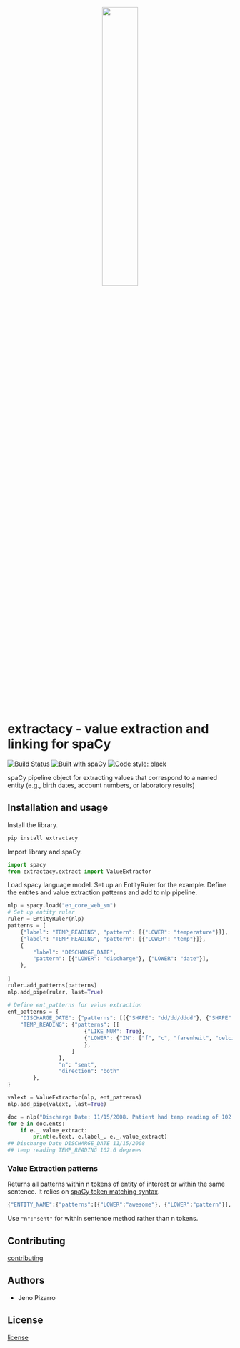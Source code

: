 <p align="center"><img width="40%" src="docs/icon.png" /></p>

# extractacy - value extraction and linking for spaCy
[![Build Status](https://dev.azure.com/jenopizzaro/extractacy/_apis/build/status/jenojp.extractacy?branchName=master)](https://dev.azure.com/jenopizzaro/extractacy/_build/latest?definitionId=3&branchName=master) [![Built with spaCy](https://img.shields.io/badge/made%20with%20❤%20and-spaCy-09a3d5.svg)](https://spacy.io) [![Code style: black](https://img.shields.io/badge/code%20style-black-000000.svg?style=flat-square)](https://github.com/ambv/black)

spaCy pipeline object for extracting values that correspond to a named entity (e.g., birth dates, account numbers, or laboratory results)

## Installation and usage
Install the library.
```bash
pip install extractacy
```

Import library and spaCy.
```python
import spacy
from extractacy.extract import ValueExtractor
```

Load spacy language model. Set up an EntityRuler for the example. Define the entites and value extraction patterns and add to nlp pipeline.

```python
nlp = spacy.load("en_core_web_sm")
# Set up entity ruler
ruler = EntityRuler(nlp)
patterns = [
    {"label": "TEMP_READING", "pattern": [{"LOWER": "temperature"}]},
    {"label": "TEMP_READING", "pattern": [{"LOWER": "temp"}]},
    {
        "label": "DISCHARGE_DATE",
        "pattern": [{"LOWER": "discharge"}, {"LOWER": "date"}],
    },
    
]
ruler.add_patterns(patterns)
nlp.add_pipe(ruler, last=True)

# Define ent_patterns for value extraction
ent_patterns = {
    "DISCHARGE_DATE": {"patterns": [[{"SHAPE": "dd/dd/dddd"}, {"SHAPE": "dd/d/dddd"}]],"n": 2, "direction": "right"},
    "TEMP_READING": {"patterns": [[
                        {"LIKE_NUM": True},
                        {"LOWER": {"IN": ["f", "c", "farenheit", "celcius", "centigrade", "degrees"]}
                        },
                    ]
                ],
                "n": "sent",
                "direction": "both"
        },
}

valext = ValueExtractor(nlp, ent_patterns)
nlp.add_pipe(valext, last=True)

doc = nlp("Discharge Date: 11/15/2008. Patient had temp reading of 102.6 degrees.")
for e in doc.ents:
    if e._.value_extract:
        print(e.text, e.label_, e._.value_extract)
## Discharge Date DISCHARGE_DATE 11/15/2008
## temp reading TEMP_READING 102.6 degrees
```

### Value Extraction patterns
Returns all patterns within n tokens of entity of interest or within the same sentence. It relies on [spaCy token matching syntax](https://spacy.io/usage/rule-based-matching#matcher).

```python
{"ENTITY_NAME":{"patterns":[{"LOWER":"awesome"}, {"LOWER":"pattern"}], "n": 5, "direction": "right"}}
```
Use `"n":"sent"` for within sentence method rather than n tokens.

## Contributing
[contributing](https://github.com/jenojp/negspacy/blob/master/CONTRIBUTING.md)

## Authors
* Jeno Pizarro

## License
[license](https://github.com/jenojp/extractacy/blob/master/LICENSE)
